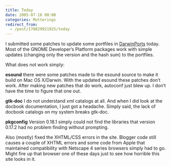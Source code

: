 ```yaml
---
title: Today
date: 2005-07-16 00:00
categories: Mutterings
redirect_from:
  - /post/170829921925/today
---
```

I submitted some patches to update some portfiles in [DarwinPorts](http://darwinports.opendarwin.org) today. Most of the GNOME Developer&rsquo;s Platform packages work with simple updates (changing only the version and the hash sum) to the portfiles.

What does not work simply:

__esound__
    there were some patches made to the esound source to make it build on Mac OS X/Darwin. With the updated esound these patches don&rsquo;t work. After making new patches that do work, autoconf just blew up. I don&rsquo;t have the time to figure that one out.

__gtk-doc__
    I do not understand xml catalogs at all. And when I did look at the docbook documentation, I just got a headache. Simply said, the lack of docbook catalogs on my system breaks gtk-doc.

__pkgconfig__
    Version 0.18.1 simply could not find the libraries that version 0.17.2 had no problem finding without prompting.

Also (mostly) fixed the XHTML/CSS errors in the site. Blogger code still causes a couple of XHTML errors and some code from Apple that maintained compatibility with Netscape 4 series browsers simply had to go. Might fire up that browser one of these days just to see how horrible this site looks in it.
